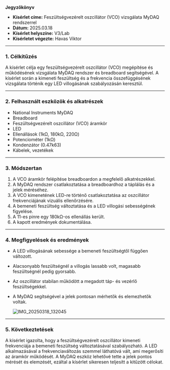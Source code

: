 **Jegyzőkönyv**  

- **Kísérlet címe:** Feszültségvezérelt oszcillátor (VCO) vizsgálata MyDAQ rendszerrel  
- **Dátum:** 2025.03.18 
- **Kísérlet helyszíne:** V3/Lab 
- **Kísérletet végezte:** Havas Viktor

---

### **1. Célkitűzés**
A kísérlet célja egy feszültségvezérelt oszcillátor (VCO) megépítése és működésének vizsgálata MyDAQ rendszer és breadboard segítségével. A kísérlet során a kimeneti feszültség és a frekvencia összefüggésének vizsgálata történik egy LED villogásának szabályozásán keresztül.

---

### **2. Felhasznált eszközök és alkatrészek**
- National Instruments MyDAQ
- Breadboard
- Feszültségvezérelt oszcillátor (VCO) áramkör
- LED
- Ellenállások (1kΩ, 180kΩ, 220Ω)
- Potenciométer (1kΩ)
- Kondenzátor (0.47k63)
- Kábelek, vezetékek

---

### **3. Módszertan**
1. A VCO áramkör felépítése breadboardon a megfelelő alkatrészekkel.
2. A MyDAQ rendszer csatlakoztatása a breadboardhoz a táplálás és a jelek méréséhez.
3. A VCO kimenetének LED-re történő csatlakoztatása az oszcillátor frekvenciájának vizuális ellenőrzésére.
4. A bemeneti feszültség változtatása és a LED villogási sebességének figyelése.
5. A 11-es pinre egy 180kΩ-os ellenállás került.
6. A kapott eredmények dokumentálása.

---

### **4. Megfigyelések és eredmények**
- A LED villogásának sebessége a bemeneti feszültségtől függően változott.
- Alacsonyabb feszültségnél a villogás lassabb volt, magasabb feszültségnél pedig gyorsabb.
- Az oszcillátor stabilan működött a megadott táp- és vezérlő feszültségekkel.
- A MyDAQ segítségével a jelek pontosan mérhetők és elemezhetők voltak.

  ![IMG_20250318_132045](https://github.com/user-attachments/assets/88a84928-3455-4153-ac08-20a4f099a196)

---

### **5. Következtetések**
A kísérlet igazolta, hogy a feszültségvezérelt oszcillátor kimeneti frekvenciája a bemeneti feszültség változtatásával szabályozható. A LED alkalmazásával a frekvenciaváltozás szemmel láthatóvá vált, ami megerősíti az áramkör működését. A MyDAQ eszköz lehetővé tette a jelek pontos mérését és elemzését, ezáltal a kísérlet sikeresen teljesítt a kitűzött célokat.

